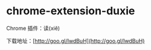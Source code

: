 chrome-extension-duxie
======================

Chrome 插件：读(xiě)

下载地址：[http://goo.gl/IwdBuH](http://goo.gl/IwdBuH)
